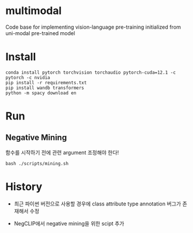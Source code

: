 # multimodal
Code base for implementing vision-language pre-training initialized from uni-modal pre-trained model

# Install

```
conda install pytorch torchvision torchaudio pytorch-cuda=12.1 -c pytorch -c nvidia
pip install -r requirements.txt
pip install wandb transformers
python -m spacy download en
```

# Run

## Negative Mining

함수를 시작하기 전에 관련 argument 조정해야 한다!


```
bash ./scripts/mining.sh
```

# History

- 최근 파이썬 버전으로 사용할 경우에 class attribute type annotation 버그가 존재해서 수정

- NegCLIP에서 negative mining을 위한 scipt 추가
